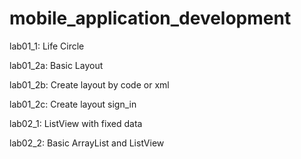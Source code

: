 # mobile_application_development

lab01_1: Life Circle

lab01_2a: Basic Layout

lab01_2b: Create layout by code or xml

lab01_2c: Create layout sign_in

lab02_1: ListView with fixed data

lab02_2: Basic ArrayList and ListView

